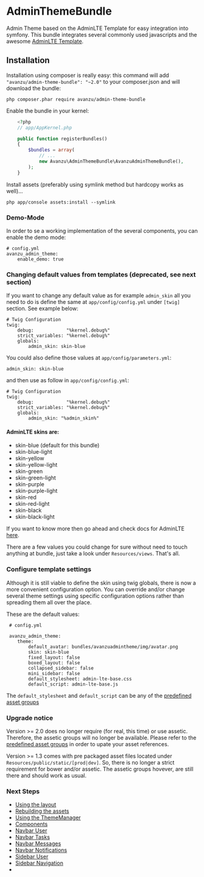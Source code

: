 AdminThemeBundle
================

Admin Theme based on the AdminLTE Template for easy integration into symfony.
This bundle integrates several commonly used javascripts and the awesome [AdminLTE Template](https://github.com/almasaeed2010/AdminLTE).

## Installation

Installation using composer is really easy: this command will add `"avanzu/admin-theme-bundle": "~2.0"` to your composer.json
and will download the bundle:

	php composer.phar require avanzu/admin-theme-bundle


Enable the bundle in your kernel:
```php
	<?php
	// app/AppKernel.php

	public function registerBundles()
	{
		$bundles = array(
			// ...
			new Avanzu\AdminThemeBundle\AvanzuAdminThemeBundle(),
		);
	}
```

Install assets (preferably using symlink method but hardcopy works as well)...

	php app/console assets:install --symlink

### Demo-Mode
In order to se a working implementation of the several components, you can enable the demo mode:
 
    # config.yml
    avanzu_admin_theme:
        enable_demo: true
 
 
### Changing default values from templates (deprecated, see next section)
If you want to change any default value as for example `admin_skin` all you need to do is define the same at `app/config/config.yml` under `[twig]` section. See example below:

    # Twig Configuration
    twig:
        debug:            "%kernel.debug%"
        strict_variables: "%kernel.debug%"
        globals:
            admin_skin: skin-blue
            
You could also define those values at `app/config/parameters.yml`:

    admin_skin: skin-blue

and then use as follow in `app/config/config.yml`:

    # Twig Configuration
    twig:
        debug:            "%kernel.debug%"
        strict_variables: "%kernel.debug%"
        globals:
            admin_skin: "%admin_skin%"

#### AdminLTE skins are:
 - skin-blue (default for this bundle)
 - skin-blue-light 
 - skin-yellow
 - skin-yellow-light
 - skin-green
 - skin-green-light
 - skin-purple
 - skin-purple-light
 - skin-red
 - skin-red-light
 - skin-black
 - skin-black-light 
 
If you want to know more then go ahead and check docs for AdminLTE [here][1].

There are a few values you could change for sure without need to touch anything at bundle, just take a look under `Resources/views`. That's all.

### Configure template settings
Although it is still viable to define the skin using twig globals, there is now a more convenient configuration option.
You can override and/or change several theme settings using specific configuration options rather than spreading 
them all over the place. 

These are the default values:  
 
     # config.yml
      
     avanzu_admin_theme:
        theme:
            default_avatar: bundles/avanzuadmintheme/img/avatar.png 
            skin: skin-blue 
            fixed_layout: false 
            boxed_layout: false
            collapsed_sidebar: false
            mini_sidebar: false
            default_stylesheet: admin-lte-base.css  
            default_script: admin-lte-base.js


The `default_stylesheet` and `default_script` can be any of the [predefined asset groups](Resources/docs/layout.md)
        
### Upgrade notice

Version >= 2.0 does no longer require (for real, this time) or use assetic. Therefore, the assetic groups will no longer be available.
Please refer to the [predefined asset groups](Resources/docs/layout.md) in order to upate your asset references.
   
Version >= 1.3 comes with pre packaged asset files located under `Resources/public/static/[prod|dev]`. So, there is no
longer a strict requirement for bower and/or assetic. The assetic groups hovever, are still there and should work as usual.


### Next Steps
* [Using the layout](Resources/docs/layout.md)
* [Rebuilding the assets](Resources/docs/rebuild.md)
* [Using the ThemeManager](Resources/docs/theme_manager.md)
* [Components](Resources/docs/component_events.md)
* [Navbar User](Resources/docs/navbar_user.md)
* [Navbar Tasks](Resources/docs/navbar_tasks.md)
* [Navbar Messages](Resources/docs/navbar_messages.md)
* [Navbar Notifications](Resources/docs/navbar_notifications.md)
* [Sidebar User](Resources/docs/sidebar_user.md)
* [Sidebar Navigation](Resources/docs/sidebar_navigation.md)
* 

 [1]: https://almsaeedstudio.com/themes/AdminLTE/documentation/index.html
